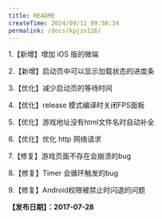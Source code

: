 ```yaml
---
title: README
createTime: 2024/09/11 09:50:34
permalink: /docs/kpjzo116/
---
```

1.【新增】增加 iOS 版的微端

2.【新增】启动页中可以显示加载状态的进度条

3.【优化】减少启动页的等待时间

4.【优化】release 模式编译时关闭FPS面板

5.【优化】游戏地址没有html文件名时自动补全

6.【优化】优化 http 网络请求

7.【修复】游戏页面不存在会崩溃的bug

8.【修复】Timer 会循环触发的bug

9.【修复】Android权限被禁止时闪退的问题

**【发布日期】：2017-07-28**